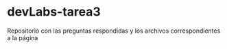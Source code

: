 devLabs-tarea3
==============

Repositorio con las preguntas respondidas y los archivos correspondientes a la página
